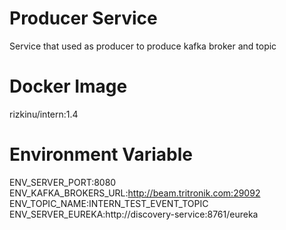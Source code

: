 # Producer Service
Service that used as producer to produce kafka broker and topic

# Docker Image
rizkinu/intern:1.4

# Environment Variable
ENV_SERVER_PORT:8080
ENV_KAFKA_BROKERS_URL:http://beam.tritronik.com:29092
ENV_TOPIC_NAME:INTERN_TEST_EVENT_TOPIC
ENV_SERVER_EUREKA:http://discovery-service:8761/eureka
